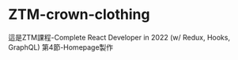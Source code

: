 # ZTM-crown-clothing
這是ZTM課程-Complete React Developer in 2022 (w/ Redux, Hooks, GraphQL) 
第4節-Homepage製作

